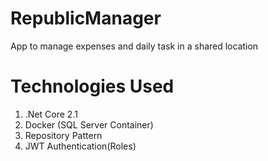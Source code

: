 # RepublicManager
 App to manage expenses and daily task in a shared location

# Technologies Used
1. .Net Core 2.1
2. Docker (SQL Server Container)
3. Repository Pattern
4. JWT Authentication(Roles)
